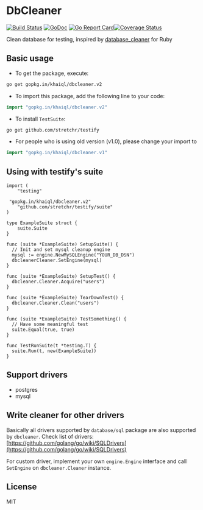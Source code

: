 # DbCleaner

[![Build Status](https://travis-ci.org/khaiql/dbcleaner.svg?branch=master)](https://travis-ci.org/khaiql/dbcleaner) [![GoDoc](https://godoc.org/github.com/khaiql/dbcleaner?status.svg)](https://godoc.org/github.com/khaiql/dbcleaner) [![Go Report Card](https://goreportcard.com/badge/github.com/khaiql/dbcleaner)](https://goreportcard.com/report/github.com/khaiql/dbcleaner)[![Coverage Status](https://coveralls.io/repos/github/khaiql/dbcleaner/badge.svg)](https://coveralls.io/github/khaiql/dbcleaner)

Clean database for testing, inspired by [database_cleaner](https://github.com/DatabaseCleaner/database_cleaner) for Ruby

## Basic usage

* To get the package, execute:

```bash
go get gopkg.in/khaiql/dbcleaner.v2
```

* To import this package, add the following line to your code:

```go
import "gopkg.in/khaiql/dbcleaner.v2"
```

* To install `TestSuite`:

```bash
go get github.com/stretchr/testify
```

* For people who is using old version (v1.0), please change your import to
```go
import "gopkg.in/khaiql/dbcleaner.v1"
```

## Using with testify's suite

```
import (
	"testing"

 "gopkg.in/khaiql/dbcleaner.v2"
	"github.com/stretchr/testify/suite"
)

type ExampleSuite struct {
	suite.Suite
}

func (suite *ExampleSuite) SetupSuite() {
  // Init and set mysql cleanup engine
  mysql := engine.NewMySQLEngine("YOUR_DB_DSN")
  dbcleanerCleaner.SetEngine(mysql)
}

func (suite *ExampleSuite) SetupTest() {
  dbcleaner.Cleaner.Acquire("users")
}

func (suite *ExampleSuite) TearDownTest() {
  dbcleaner.Cleaner.Clean("users")
}

func (suite *ExampleSuite) TestSomething() {
  // Have some meaningful test
  suite.Equal(true, true)
}

func TestRunSuite(t *testing.T) {
  suite.Run(t, new(ExampleSuite))
}
```

## Support drivers

* postgres
* mysql

## Write cleaner for other drivers

Basically all drivers supported by `database/sql` package are also supported by
`dbcleaner`. Check list of drivers:
[https://github.com/golang/go/wiki/SQLDrivers](https://github.com/golang/go/wiki/SQLDrivers)

For custom driver, implement your own `engine.Engine` interface and call `SetEngine` on `dbcleaner.Cleaner` instance.

## License

MIT
